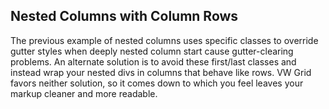 ## Nested Columns with Column Rows
The previous example of nested columns uses specific classes to override gutter styles when deeply nested column start cause gutter-clearing problems. An alternate solution is to avoid these first/last classes and instead wrap your nested divs in columns that behave like rows. VW Grid favors neither solution, so it comes down to which you feel leaves your markup cleaner and more readable.